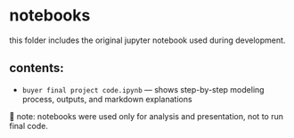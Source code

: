 # notebooks

this folder includes the original jupyter notebook used during development.

## contents:
- `buyer final project code.ipynb` — shows step-by-step modeling process, outputs, and markdown explanations

📝 note: notebooks were used only for analysis and presentation, not to run final code.
